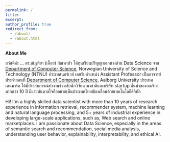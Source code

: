 ```yaml
---
permalink: /
title: 
excerpt:
author_profile: true
redirect_from: 
  - /about/
  - /about.html
---
```

<b>About Me</b>

สวัสดีค่ะ ... ดร.ณัฏฑิยา (เอื้อย) กัณหาบัว ได้ทุนเรียนปริญญาเอกทางด้าน Data Science จาก <a href="https://www.ntnu.edu/idi">Department of Computer Science</a>, Norwegian University of Science and Technology (NTNU) ประเทศนอร์เวย์ เคยรับตำแหน่ง Assistant Professor เป็นอาจารย์ประจำสอนที่ <a href="https://www.cs.aau.dk/">Department of Computer Science</a>, Aalborg University ประเทศเดนมาร์ค ได้มีประสบการณ์ทำงานร่วมกับนักวิจัยนานาชาติและบริษัท startup ชั้นนำของอเมริกา มากกว่า 10 ปี มีแรงบันดาลใจคืออยากเห็นประเทศไทยขับเคลื่อนด้วยเทคโนโลยีดิจิทัล

Hi! I'm a highly skilled data scientist with more than 10 years of research experience in information retrieval, recommender system, machine learning and natural language processing, and 5+ years of industrial experience in developing large-scale applications, such as, Web search and online marketplaces. I am passionate about Data Science, especially in the areas of semantic search and recommendation, social media analysis, understanding user behavior, explainability, interpretability, and ethical AI.